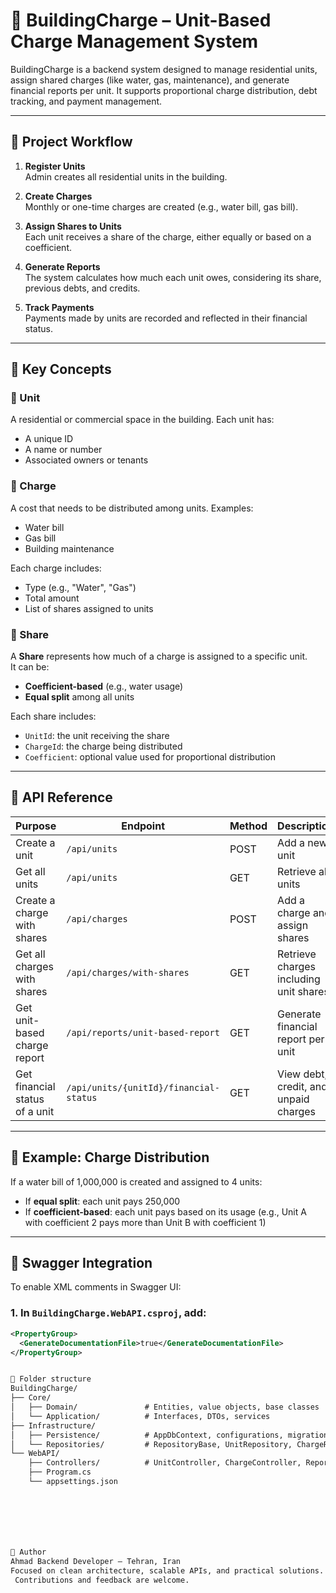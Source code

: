 # 🏢 BuildingCharge – Unit-Based Charge Management System

BuildingCharge is a backend system designed to manage residential units, assign shared charges (like water, gas, maintenance), and generate financial reports per unit. It supports proportional charge distribution, debt tracking, and payment management.

---

## 🚀 Project Workflow

1. **Register Units**  
   Admin creates all residential units in the building.

2. **Create Charges**  
   Monthly or one-time charges are created (e.g., water bill, gas bill).

3. **Assign Shares to Units**  
   Each unit receives a share of the charge, either equally or based on a coefficient.

4. **Generate Reports**  
   The system calculates how much each unit owes, considering its share, previous debts, and credits.

5. **Track Payments**  
   Payments made by units are recorded and reflected in their financial status.

---

## 📘 Key Concepts

### 🔹 Unit
A residential or commercial space in the building. Each unit has:
- A unique ID
- A name or number
- Associated owners or tenants

### 🔹 Charge
A cost that needs to be distributed among units. Examples:
- Water bill
- Gas bill
- Building maintenance

Each charge includes:
- Type (e.g., "Water", "Gas")
- Total amount
- List of shares assigned to units

### 🔹 Share
A **Share** represents how much of a charge is assigned to a specific unit.  
It can be:
- **Coefficient-based** (e.g., water usage)
- **Equal split** among all units

Each share includes:
- `UnitId`: the unit receiving the share  
- `ChargeId`: the charge being distributed  
- `Coefficient`: optional value used for proportional distribution

---

## 📡 API Reference

| Purpose                         | Endpoint                            | Method | Description                                 |
|----------------------------------|-------------------------------------|--------|---------------------------------------------|
| Create a unit                    | `/api/units`                        | POST   | Add a new unit                              |
| Get all units                    | `/api/units`                        | GET    | Retrieve all units                          |
| Create a charge with shares      | `/api/charges`                      | POST   | Add a charge and assign shares              |
| Get all charges with shares      | `/api/charges/with-shares`          | GET    | Retrieve charges including unit shares      |
| Get unit-based charge report     | `/api/reports/unit-based-report`    | GET    | Generate financial report per unit          |
| Get financial status of a unit   | `/api/units/{unitId}/financial-status` | GET | View debt, credit, and unpaid charges       |

---

## 🧾 Example: Charge Distribution

If a water bill of 1,000,000 is created and assigned to 4 units:

- If **equal split**: each unit pays 250,000  
- If **coefficient-based**: each unit pays based on its usage (e.g., Unit A with coefficient 2 pays more than Unit B with coefficient 1)

---

## 🧩 Swagger Integration

To enable XML comments in Swagger UI:

### 1. In `BuildingCharge.WebAPI.csproj`, add:

```xml
<PropertyGroup>
  <GenerateDocumentationFile>true</GenerateDocumentationFile>
</PropertyGroup>


📂 Folder structure
BuildingCharge/
├── Core/
│   ├── Domain/               # Entities, value objects, base classes
│   └── Application/          # Interfaces, DTOs, services
├── Infrastructure/
│   ├── Persistence/          # AppDbContext, configurations, migrations
│   └── Repositories/         # RepositoryBase, UnitRepository, ChargeRepository
└── WebAPI/
    ├── Controllers/          # UnitController, ChargeController, ReportController
    ├── Program.cs
    └── appsettings.json







👤 Author
Ahmad Backend Developer – Tehran, Iran 
Focused on clean architecture, scalable APIs, and practical solutions.
 Contributions and feedback are welcome.
